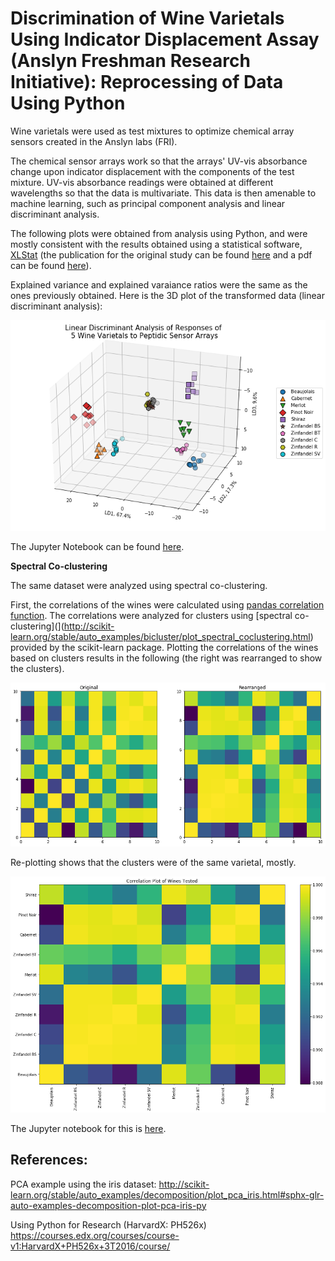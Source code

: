 # Discrimination of Wine Varietals Using Indicator Displacement Assay (Anslyn Freshman Research Initiative): Reprocessing of Data Using Python

Wine varietals were used as test mixtures to optimize chemical array sensors created in the Anslyn labs (FRI). 

The chemical sensor arrays work so that the arrays' UV-vis absorbance change upon indicator displacement with the components of the test mixture. UV-vis absorbance readings were obtained at different wavelengths so that the data is multivariate. This data is then amenable to machine learning, such as principal component analysis and linear discriminant analysis.

The following plots were obtained from analysis using Python, and were mostly consistent with the results obtained using a statistical software, [XLStat](https://www.xlstat.com/en/) (the publication for the original study can be found [here](https://pubs.rsc.org/en/content/articlelanding/2011/sc/c0sc00487a#!divAbstract) and a pdf can be found [here](https://repositories.lib.utexas.edu/bitstream/handle/2152/41056/2010_Umali.pdf?sequence=1)). 

Explained variance and explained varaiance ratios were the same as the ones previously obtained. Here is the 3D plot of the transformed data (linear discriminant analysis):

![](lda_plot.png)

The Jupyter Notebook can be found [here](https://github.com/mudspringhiker/pca_kmeans_anslynwines/blob/master/Analysis%20of%20FRI%20Data%20Using%20Python.ipynb).

**Spectral Co-clustering**

The same dataset were analyzed using spectral co-clustering.

First, the correlations of the wines were calculated using [pandas correlation function](https://pandas.pydata.org/pandas-docs/stable/generated/pandas.DataFrame.corr.html). The correlations were analyzed for clusters using [spectral co-clustering](](http://scikit-learn.org/stable/auto_examples/bicluster/plot_spectral_coclustering.html) provided by the scikit-learn package. Plotting the correlations of the wines based on clusters results in the following (the right was rearranged to show the clusters).

![](correlations_original_rearranged.png)

Re-plotting shows that the clusters were of the same varietal, mostly. 

![](correlation.png)

The Jupyter notebook for this is [here](https://github.com/mudspringhiker/pca_kmeans_anslynwines/blob/master/spectralcoclustering_5wines0720.ipynb).

## References:
PCA example using the iris dataset:
http://scikit-learn.org/stable/auto_examples/decomposition/plot_pca_iris.html#sphx-glr-auto-examples-decomposition-plot-pca-iris-py

Using Python for Research (HarvardX: PH526x)
https://courses.edx.org/courses/course-v1:HarvardX+PH526x+3T2016/course/

